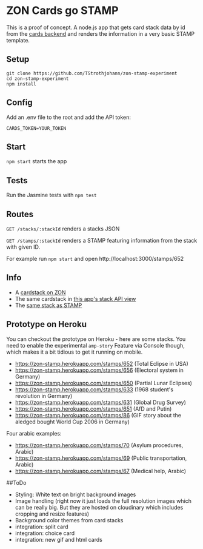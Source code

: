 # ZON Cards go STAMP
This is a proof of concept. A node.js app that gets card stack data by id from the [cards backend](https://github.com/edenspiekermann/espi-card-builder) and renders the information in a very basic STAMP template.

## Setup

```
git clone https://github.com/TStrothjohann/zon-stamp-experiment
cd zon-stamp-experiment
npm install
```

## Config
Add an .env file to the root and add the API token:

```
CARDS_TOKEN=YOUR_TOKEN
```

## Start
`npm start` starts the app

## Tests
Run the Jasmine tests with `npm test`

## Routes

`GET /stacks/:stackId` renders a stacks JSON

`GET /stamps/:stackId` renders a STAMP featuring information from the stack with given ID.

For example run `npm start` and open http://localhost:3000/stamps/652


## Info
* A [cardstack on ZON](http://www.zeit.de/wissen/2017-08/sonnenfinsternis-total-eclipse-usa)
* The same cardstack in [this app's stack API view](http://localhost:3000/stacks/652)
* The [same stack as STAMP](http://localhost:3000/stamps/652)


## Prototype on Heroku
You can checkout the prototype on Heroku - here are some stacks. You need to enable the experimental `amp-story` Feature via Console though, which makes it a bit tidious to get it running on mobile.

* https://zon-stamp.herokuapp.com/stamps/652 (Total Eclipse in USA)
* https://zon-stamp.herokuapp.com/stamps/656 (Electoral system in Germany)
* https://zon-stamp.herokuapp.com/stamps/650 (Partial Lunar Eclipses)
* https://zon-stamp.herokuapp.com/stamps/633 (1968 student's revolution in Germany)
* https://zon-stamp.herokuapp.com/stamps/631 (Global Drug Survey)
* https://zon-stamp.herokuapp.com/stamps/651 (AfD and Putin)
* https://zon-stamp.herokuapp.com/stamps/86 (GIF story about the aledged bought World Cup 2006 in Germany)

Four arabic examples:
* https://zon-stamp.herokuapp.com/stamps/70  (Asylum procedures, Arabic)
* https://zon-stamp.herokuapp.com/stamps/69  (Public transportation, Arabic)
* https://zon-stamp.herokuapp.com/stamps/67  (Medical help, Arabic)

##ToDo
* Styling: White text on bright background images
* Image handling (right now it just loads the full resolution images which can be really big. But they are hosted on cloudinary which includes cropping and resize features)
* Background color themes from card stacks
* integration: split card
* integration: choice card
* integration: new gif and html cards

